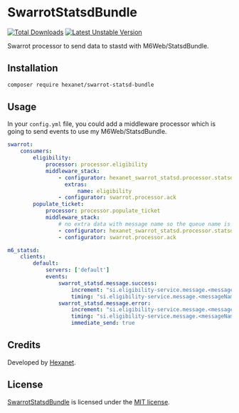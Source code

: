 # SwarrotStatsdBundle

[![Total Downloads](https://poser.pugx.org/hexanet/swarrot-statsd-bundle/downloads.png)](https://packagist.org/packages/hexanet/swarrot-statsd-bundle) [![Latest Unstable Version](https://poser.pugx.org/hexanet/swarrot-statsd-bundle/v/unstable.png)](https://packagist.org/packages/hexanet/swarrot-statsd-bundle)

Swarrot processor to send data to stastd with M6Web/StatsdBundle.

## Installation

```bash
composer require hexanet/swarrot-statsd-bundle
```

## Usage

In your `config.yml` file, you could add a middleware processor which is going to send events to use my M6Web/StatsdBundle.

```yaml
swarrot:
    consumers:
        eligibility:
            processor: processor.eligibility
            middleware_stack:
                - configurator: hexanet_swarrot_statsd.processor.statsd
                  extras:
                      name: eligibility
                - configurator: swarrot.processor.ack
        populate_ticket:
            processor: processor.populate_ticket
            middleware_stack:
                # no extra data with message name so the queue name is used instead
                - configurator: hexanet_swarrot_statsd.processor.statsd
                - configurator: swarrot.processor.ack

m6_statsd:
    clients:
        default:
            servers: ['default']
            events:
                swarrot_statsd.message.success:
                    increment: "si.eligibility-service.message.<messageName>.success"
                    timing: "si.eligibility-service.message.<messageName>"
                swarrot_statsd.message.error:
                    increment: "si.eligibility-service.message.<messageName>.error"
                    timing: "si.eligibility-service.message.<messageName>"
                    immediate_send: true
```



## Credits

Developed by [Hexanet](http://www.hexanet.fr/).

## License

[SwarrotStatsdBundle](https://github.com/Hexanet/SwarrotStatsdBundle) is licensed under the [MIT license](LICENSE).
